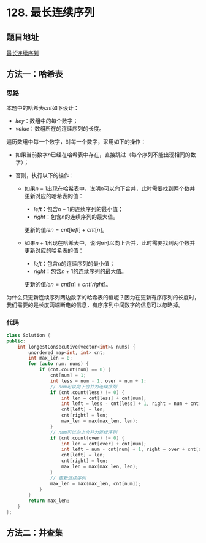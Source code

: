 # 128. 最长连续序列

## 题目地址

[最长连续序列](https://leetcode-cn.com/problems/longest-consecutive-sequence/)

## 方法一：哈希表

### 思路

本题中的哈希表$cnt$如下设计：

* $key$：数组中的每个数字；
* $value$：数组所在的连续序列的长度。

遍历数组中每一个数字，对每一个数字，采用如下的操作：
* 如果当前数字$n$已经在哈希表中存在，直接跳过（每个序列不能出现相同的数字）；
* 否则，执行以下的操作：
  
  - 如果$n-1$出现在哈希表中，说明$n$可以向下合并，此时需要找到两个数并更新对应的哈希表的值：
  
    - $left$：包含$n-1$的连续序列的最小值；
    - $right$：包含$n$的连续序列的最大值。
  
    更新的值$len=cnt[left]+cnt[n]$。
  
  - 如果$n+1$出现在哈希表中，说明$n$可以向上合并，此时需要找到两个数并更新对应的哈希表的值：
  
    - $left$：包含$n$的连续序列的最小值；
    - $right$：包含$n+1$的连续序列的最大值。
  
    更新的值$len=cnt[n]+cnt[right]$。

为什么只更新连续序列两边数字的哈希表的值呢？因为在更新有序序列的长度时，我们需要的是长度两端断电的信息，有序序列中间数字的信息可以忽略掉。

### 代码

```C++
class Solution {
public:
    int longestConsecutive(vector<int>& nums) {
        unordered_map<int, int> cnt;
        int max_len = 0;
        for (auto num: nums) {
            if (cnt.count(num) == 0) {
                cnt[num] = 1;
                int less = num - 1, over = num + 1;
                // num可以向下合并为连续序列
                if (cnt.count(less) != 0) {
                    int len = cnt[less] + cnt[num];
                    int left = less - cnt[less] + 1, right = num + cnt[num] - 1;
                    cnt[left] = len;
                    cnt[right] = len;
                    max_len = max(max_len, len);
                }
                // num可以向上合并为连续序列
                if (cnt.count(over) != 0) {
                    int len = cnt[over] + cnt[num];
                    int left = num - cnt[num] + 1, right = over + cnt[over] - 1;
                    cnt[left] = len;
                    cnt[right] = len;
                    max_len = max(max_len, len);
                }
                // 更新连续序列
                max_len = max(max_len, cnt[num]);
            }
        }
        return max_len;
    }
};
```

## 方法二：并查集


